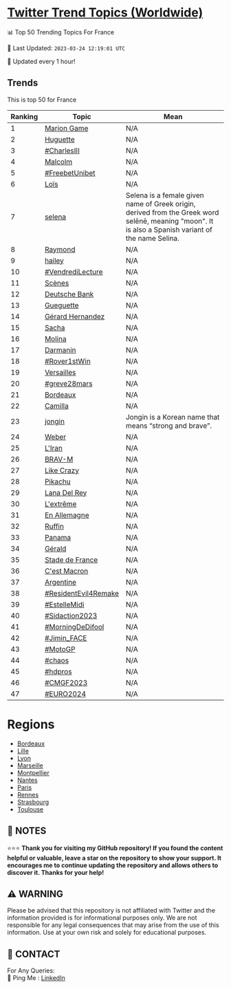 [Twitter Trend Topics (Worldwide)](https://github.com/ErcinDedeoglu/Twitter-Trend-Topics)
==========


📊 Top 50 Trending Topics For France

📆 Last Updated: `2023-03-24 12:19:01 UTC`

🔧 Updated every 1 hour!


## Trends

This is top 50 for France

| Ranking | Topic | Mean |
| ------- | ------------ | ------------ |
| 1 | [Marion Game](http://twitter.com/search?q=Marion+Game) | N/A |
| 2 | [Huguette](http://twitter.com/search?q=Huguette) | N/A |
| 3 | [#CharlesIII](http://twitter.com/search?q=%23CharlesIII) | N/A |
| 4 | [Malcolm](http://twitter.com/search?q=Malcolm) | N/A |
| 5 | [#FreebetUnibet](http://twitter.com/search?q=%23FreebetUnibet) | N/A |
| 6 | [Loïs](http://twitter.com/search?q=Lo%c3%afs) | N/A |
| 7 | [selena](http://twitter.com/search?q=selena) | Selena is a female given name of Greek origin, derived from the Greek word selēnē, meaning "moon". It is also a Spanish variant of the name Selina. |
| 8 | [Raymond](http://twitter.com/search?q=Raymond) | N/A |
| 9 | [hailey](http://twitter.com/search?q=hailey) | N/A |
| 10 | [#VendrediLecture](http://twitter.com/search?q=%23VendrediLecture) | N/A |
| 11 | [Scènes](http://twitter.com/search?q=Sc%c3%a8nes) | N/A |
| 12 | [Deutsche Bank](http://twitter.com/search?q=Deutsche+Bank) | N/A |
| 13 | [Gueguette](http://twitter.com/search?q=Gueguette) | N/A |
| 14 | [Gérard Hernandez](http://twitter.com/search?q=G%c3%a9rard+Hernandez) | N/A |
| 15 | [Sacha](http://twitter.com/search?q=Sacha) | N/A |
| 16 | [Molina](http://twitter.com/search?q=Molina) | N/A |
| 17 | [Darmanin](http://twitter.com/search?q=Darmanin) | N/A |
| 18 | [#Rover1stWin](http://twitter.com/search?q=%23Rover1stWin) | N/A |
| 19 | [Versailles](http://twitter.com/search?q=Versailles) | N/A |
| 20 | [#greve28mars](http://twitter.com/search?q=%23greve28mars) | N/A |
| 21 | [Bordeaux](http://twitter.com/search?q=Bordeaux) | N/A |
| 22 | [Camilla](http://twitter.com/search?q=Camilla) | N/A |
| 23 | [jongin](http://twitter.com/search?q=jongin) | Jongin is a Korean name that means “strong and brave”. |
| 24 | [Weber](http://twitter.com/search?q=Weber) | N/A |
| 25 | [L'Iran](http://twitter.com/search?q=L%27Iran) | N/A |
| 26 | [BRAV-M](http://twitter.com/search?q=BRAV-M) | N/A |
| 27 | [Like Crazy](http://twitter.com/search?q=Like+Crazy) | N/A |
| 28 | [Pikachu](http://twitter.com/search?q=Pikachu) | N/A |
| 29 | [Lana Del Rey](http://twitter.com/search?q=Lana+Del+Rey) | N/A |
| 30 | [L'extrême](http://twitter.com/search?q=L%27extr%c3%aame) | N/A |
| 31 | [En Allemagne](http://twitter.com/search?q=En+Allemagne) | N/A |
| 32 | [Ruffin](http://twitter.com/search?q=Ruffin) | N/A |
| 33 | [Panama](http://twitter.com/search?q=Panama) | N/A |
| 34 | [Gérald](http://twitter.com/search?q=G%c3%a9rald) | N/A |
| 35 | [Stade de France](http://twitter.com/search?q=Stade+de+France) | N/A |
| 36 | [C'est Macron](http://twitter.com/search?q=C%27est+Macron) | N/A |
| 37 | [Argentine](http://twitter.com/search?q=Argentine) | N/A |
| 38 | [#ResidentEvil4Remake](http://twitter.com/search?q=%23ResidentEvil4Remake) | N/A |
| 39 | [#EstelleMidi](http://twitter.com/search?q=%23EstelleMidi) | N/A |
| 40 | [#Sidaction2023](http://twitter.com/search?q=%23Sidaction2023) | N/A |
| 41 | [#MorningDeDifool](http://twitter.com/search?q=%23MorningDeDifool) | N/A |
| 42 | [#Jimin_FACE](http://twitter.com/search?q=%23Jimin_FACE) | N/A |
| 43 | [#MotoGP](http://twitter.com/search?q=%23MotoGP) | N/A |
| 44 | [#chaos](http://twitter.com/search?q=%23chaos) | N/A |
| 45 | [#hdpros](http://twitter.com/search?q=%23hdpros) | N/A |
| 46 | [#CMGF2023](http://twitter.com/search?q=%23CMGF2023) | N/A |
| 47 | [#EURO2024](http://twitter.com/search?q=%23EURO2024) | N/A |



# Regions

* [Bordeaux](</France/Bordeaux.md>)
* [Lille](</France/Lille.md>)
* [Lyon](</France/Lyon.md>)
* [Marseille](</France/Marseille.md>)
* [Montpellier](</France/Montpellier.md>)
* [Nantes](</France/Nantes.md>)
* [Paris](</France/Paris.md>)
* [Rennes](</France/Rennes.md>)
* [Strasbourg](</France/Strasbourg.md>)
* [Toulouse](</France/Toulouse.md>)



## 📝 NOTES

⭐⭐⭐ **Thank you for visiting my GitHub repository! If you found the content helpful or valuable, leave a star on the repository to show your support. It encourages me to continue updating the repository and allows others to discover it. Thanks for your help!**


## ⚠️ WARNING

Please be advised that this repository is not affiliated with Twitter and the information provided is for informational purposes only. We are not responsible for any legal consequences that may arise from the use of this information. Use at your own risk and solely for educational purposes.


## 📨 CONTACT

 For Any Queries:  
            🏓 Ping Me : [LinkedIn](https://www.linkedin.com/in/ercindedeoglu/)
